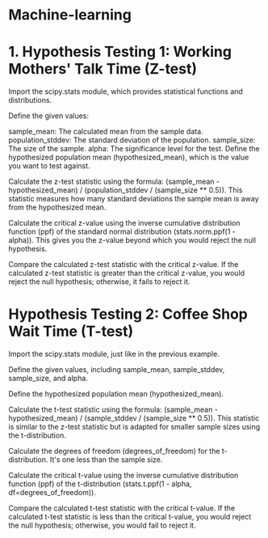 # Machine-learning
# 1. Hypothesis Testing 1: Working Mothers' Talk Time (Z-test)
Import the scipy.stats module, which provides statistical functions and distributions.

Define the given values:

sample_mean: The calculated mean from the sample data.
population_stddev: The standard deviation of the population.
sample_size: The size of the sample.
alpha: The significance level for the test.
Define the hypothesized population mean (hypothesized_mean), which is the value you want to test against.

Calculate the z-test statistic using the formula: (sample_mean - hypothesized_mean) / (population_stddev / (sample_size ** 0.5)). This statistic measures how many standard deviations the sample mean is away from the hypothesized mean.

Calculate the critical z-value using the inverse cumulative distribution function (ppf) of the standard normal distribution (stats.norm.ppf(1 - alpha)). This gives you the z-value beyond which you would reject the null hypothesis.

Compare the calculated z-test statistic with the critical z-value. If the calculated z-test statistic is greater than the critical z-value, you would reject the null hypothesis; otherwise, it fails to reject it.

# Hypothesis Testing 2: Coffee Shop Wait Time (T-test)
Import the scipy.stats module, just like in the previous example.

Define the given values, including sample_mean, sample_stddev, sample_size, and alpha.

Define the hypothesized population mean (hypothesized_mean).

Calculate the t-test statistic using the formula: (sample_mean - hypothesized_mean) / (sample_stddev / (sample_size ** 0.5)). This statistic is similar to the z-test statistic but is adapted for smaller sample sizes using the t-distribution.

Calculate the degrees of freedom (degrees_of_freedom) for the t-distribution. It's one less than the sample size.

Calculate the critical t-value using the inverse cumulative distribution function (ppf) of the t-distribution (stats.t.ppf(1 - alpha, df=degrees_of_freedom)).

Compare the calculated t-test statistic with the critical t-value. If the calculated t-test statistic is less than the critical t-value, you would reject the null hypothesis; otherwise, you would fail to reject it.

